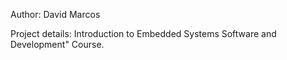 Author:
David Marcos

Project details:
Introduction to Embedded Systems Software and Development" Course.
